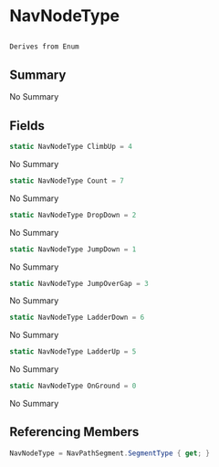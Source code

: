 # NavNodeType

## 
```c#
Derives from Enum
```

## Summary

No Summary
## Fields

```c#
static NavNodeType ClimbUp = 4
```
No Summary
```c#
static NavNodeType Count = 7
```
No Summary
```c#
static NavNodeType DropDown = 2
```
No Summary
```c#
static NavNodeType JumpDown = 1
```
No Summary
```c#
static NavNodeType JumpOverGap = 3
```
No Summary
```c#
static NavNodeType LadderDown = 6
```
No Summary
```c#
static NavNodeType LadderUp = 5
```
No Summary
```c#
static NavNodeType OnGround = 0
```
No Summary
## Referencing Members

```c#
NavNodeType = NavPathSegment.SegmentType { get; } 
```
